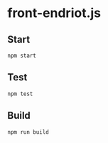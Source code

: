 # front-endriot.js



## Start

```
npm start
```

## Test

```
npm test
```

## Build

```
npm run build
```
